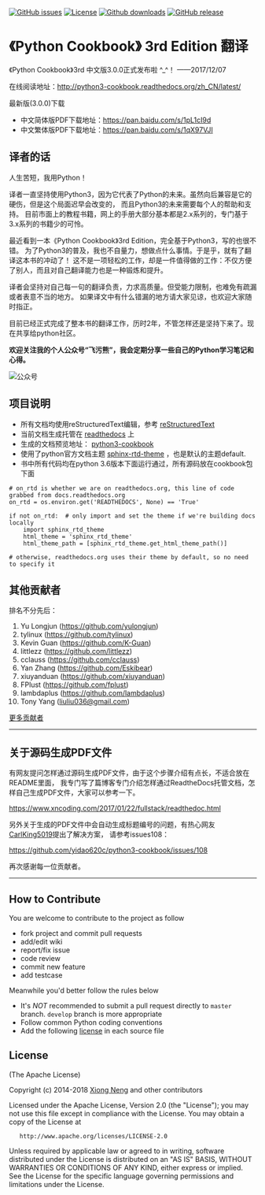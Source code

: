 
[![GitHub issues](https://img.shields.io/github/issues/yidao620c/python3-cookbook.svg)](https://github.com/yidao620c/python3-cookbook/issues)
[![License][licensesvg]][license]
[![Github downloads](https://img.shields.io/github/downloads/yidao620c/python3-cookbook/total.svg)](https://github.com/yidao620c/python3-cookbook/releases/latest)
[![GitHub release](https://img.shields.io/github/release/yidao620c/python3-cookbook.svg)](https://github.com/yidao620c/python3-cookbook/releases)


# 《Python Cookbook》 3rd Edition 翻译 

《Python Cookbook》3rd 中文版3.0.0正式发布啦 ^_^！ ——2017/12/07

在线阅读地址：<http://python3-cookbook.readthedocs.org/zh_CN/latest/>

最新版(3.0.0)下载

* 中文简体版PDF下载地址：<https://pan.baidu.com/s/1pL1cI9d>
* 中文繁体版PDF下载地址：<https://pan.baidu.com/s/1qX97VJI>


## 译者的话

人生苦短，我用Python！

译者一直坚持使用Python3，因为它代表了Python的未来。虽然向后兼容是它的硬伤，但是这个局面迟早会改变的，
而且Python3的未来需要每个人的帮助和支持。
目前市面上的教程书籍，网上的手册大部分基本都是2.x系列的，专门基于3.x系列的书籍少的可怜。

最近看到一本《Python Cookbook》3rd Edition，完全基于Python3，写的也很不错。
为了Python3的普及，我也不自量力，想做点什么事情。于是乎，就有了翻译这本书的冲动了！
这不是一项轻松的工作，却是一件值得做的工作：不仅方便了别人，而且对自己翻译能力也是一种锻炼和提升。

译者会坚持对自己每一句的翻译负责，力求高质量。但受能力限制，也难免有疏漏或者表意不当的地方。
如果译文中有什么错漏的地方请大家见谅，也欢迎大家随时指正。

目前已经正式完成了整本书的翻译工作，历时2年，不管怎样还是坚持下来了。现在共享给python社区。

**欢迎关注我的个人公众号“飞污熊”，我会定期分享一些自己的Python学习笔记和心得。**

![公众号](https://github.com/yidao620c/python3-cookbook/raw/master/exts/wuxiong.jpg)


## 项目说明

* 所有文档均使用reStructuredText编辑，参考 [reStructuredText](http://docutils.sourceforge.net/docs/user/rst/quickref.html)
* 当前文档生成托管在 [readthedocs](https://readthedocs.org/) 上
* 生成的文档预览地址： [python3-cookbook](http://python3-cookbook.readthedocs.org/zh_CN/latest/)
* 使用了python官方文档主题 [sphinx-rtd-theme](https://github.com/snide/sphinx_rtd_theme) ，也是默认的主题default.
* 书中所有代码均在python 3.6版本下面运行通过，所有源码放在cookbook包下面

```
# on_rtd is whether we are on readthedocs.org, this line of code grabbed from docs.readthedocs.org
on_rtd = os.environ.get('READTHEDOCS', None) == 'True'

if not on_rtd:  # only import and set the theme if we're building docs locally
    import sphinx_rtd_theme
    html_theme = 'sphinx_rtd_theme'
    html_theme_path = [sphinx_rtd_theme.get_html_theme_path()]

# otherwise, readthedocs.org uses their theme by default, so no need to specify it
```

## 其他贡献者

排名不分先后：

1. Yu Longjun (https://github.com/yulongjun)
1. tylinux (https://github.com/tylinux)
1. Kevin Guan (https://github.com/K-Guan)
1. littlezz (https://github.com/littlezz)
1. cclauss (https://github.com/cclauss)
1. Yan Zhang (https://github.com/Eskibear)
1. xiuyanduan (https://github.com/xiuyanduan)
1. FPlust (https://github.com/fplust)
1. lambdaplus (https://github.com/lambdaplus)
1. Tony Yang (liuliu036@gmail.com)

[更多贡献者](https://github.com/yidao620c/python3-cookbook/graphs/contributors)

-----------------------------------------------------

## 关于源码生成PDF文件

有网友提问怎样通过源码生成PDF文件，由于这个步骤介绍有点长，不适合放在README里面，
我专门写了篇博客专门介绍怎样通过ReadtheDocs托管文档，怎样自己生成PDF文件，大家可以参考一下。

<https://www.xncoding.com/2017/01/22/fullstack/readthedoc.html>

另外关于生成的PDF文件中会自动生成标题编号的问题，有热心网友 [CarlKing5019](https://github.com/CarlKing5019)提出了解决方案，
请参考issues108：

<https://github.com/yidao620c/python3-cookbook/issues/108>

再次感谢每一位贡献者。

-----------------------------------------------------

## How to Contribute

You are welcome to contribute to the project as follow

* fork project and commit pull requests
* add/edit wiki
* report/fix issue
* code review
* commit new feature
* add testcase

Meanwhile you'd better follow the rules below

* It's *NOT* recommended to submit a pull request directly to `master` branch. `develop` branch is more appropriate
* Follow common Python coding conventions
* Add the following [license] in each source file

## License

(The Apache License)

Copyright (c) 2014-2018 [Xiong Neng](<https://www.xncoding.com/>) and other contributors

Licensed under the Apache License, Version 2.0 (the "License"); 
you may not use this file except in compliance with the License. You may obtain a copy of the License at

       http://www.apache.org/licenses/LICENSE-2.0

Unless required by applicable law or agreed to in writing, 
software distributed under the License is distributed on an "AS IS" BASIS, 
WITHOUT WARRANTIES OR CONDITIONS OF ANY KIND, either express or implied. 
See the License for the specific language governing permissions and limitations under the License.


[licensesvg]: https://img.shields.io/hexpm/l/plug.svg
[license]: http://www.apache.org/licenses/LICENSE-2.0
